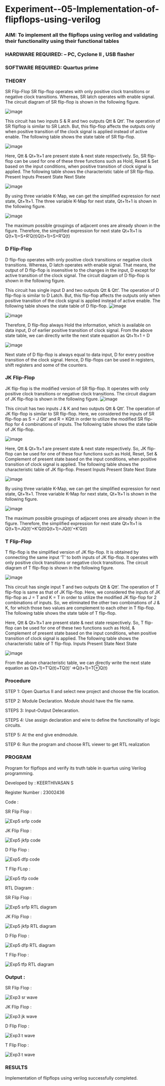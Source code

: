# Experiment--05-Implementation-of-flipflops-using-verilog
### AIM: To implement all the flipflops using verilog and validating their functionality using their functional tables
### HARDWARE REQUIRED:  – PC, Cyclone II , USB flasher
### SOFTWARE REQUIRED:   Quartus prime
### THEORY 
SR Flip-Flop
SR flip-flop operates with only positive clock transitions or negative clock transitions. Whereas, SR latch operates with enable signal. The circuit diagram of SR flip-flop is shown in the following figure.

![image](https://user-images.githubusercontent.com/36288975/167910294-bb550548-b1dc-4cba-9044-31d9037d476b.png)

 
This circuit has two inputs S & R and two outputs Qtt & Qtt’. The operation of SR flipflop is similar to SR Latch. But, this flip-flop affects the outputs only when positive transition of the clock signal is applied instead of active enable.
The following table shows the state table of SR flip-flop.


![image](https://user-images.githubusercontent.com/36288975/167910648-ced88e69-869c-42e2-9718-a285a3902446.png)


Here, Qtt & Qt+1t+1 are present state & next state respectively. So, SR flip-flop can be used for one of these three functions such as Hold, Reset & Set based on the input conditions, when positive transition of clock signal is applied. The following table shows the characteristic table of SR flip-flop.
Present Inputs	Present State	Next State


![image](https://user-images.githubusercontent.com/36288975/167908180-5fc9d589-1cb5-41f5-b2c8-927e04f5f387.png)

By using three variable K-Map, we can get the simplified expression for next state, Qt+1t+1. The three variable K-Map for next state, Qt+1t+1 is shown in the following figure.

![image](https://user-images.githubusercontent.com/36288975/167908214-25b30a54-db20-4bcb-9385-5f93a1982a09.png)

 
The maximum possible groupings of adjacent ones are already shown in the figure. Therefore, the simplified expression for next state Qt+1t+1 is
Q(t+1)=S+R′Q(t)Q(t+1)=S+R′Q(t)


### D Flip-Flop
D flip-flop operates with only positive clock transitions or negative clock transitions. Whereas, D latch operates with enable signal. That means, the output of D flip-flop is insensitive to the changes in the input, D except for active transition of the clock signal. The circuit diagram of D flip-flop is shown in the following figure.
 
This circuit has single input D and two outputs Qtt & Qtt’. The operation of D flip-flop is similar to D Latch. But, this flip-flop affects the outputs only when positive transition of the clock signal is applied instead of active enable.
The following table shows the state table of D flip-flop.
![image](https://user-images.githubusercontent.com/36288975/167908342-e03f0cbb-5958-43bb-b74a-5e3ec2341675.png)

![image](https://user-images.githubusercontent.com/36288975/167910325-aeef0739-0a54-40e2-bebd-6f5fa0cad10e.png)



Therefore, D flip-flop always Hold the information, which is available on data input, D of earlier positive transition of clock signal. From the above state table, we can directly write the next state equation as
Qt+1t+1 = D



![image](https://user-images.githubusercontent.com/36288975/167908850-d39d07ba-7f9d-490a-b9f2-274e189fd047.png)

Next state of D flip-flop is always equal to data input, D for every positive transition of the clock signal. Hence, D flip-flops can be used in registers, shift registers and some of the counters.


### JK Flip-Flop
JK flip-flop is the modified version of SR flip-flop. It operates with only positive clock transitions or negative clock transitions. The circuit diagram of JK flip-flop is shown in the following figure.
![image](https://user-images.githubusercontent.com/36288975/167910378-d2d984a7-2815-4d17-8c41-ee4bdf59ec24.png) 

 
This circuit has two inputs J & K and two outputs Qtt & Qtt’. The operation of JK flip-flop is similar to SR flip-flop. Here, we considered the inputs of SR flip-flop as S = J Qtt’ and R = KQtt in order to utilize the modified SR flip-flop for 4 combinations of inputs.
The following table shows the state table of JK flip-flop.


![image](https://user-images.githubusercontent.com/36288975/167908575-59c35afb-50d3-46a2-888c-47478a3179d5.png)

Here, Qtt & Qt+1t+1 are present state & next state respectively. So, JK flip-flop can be used for one of these four functions such as Hold, Reset, Set & Complement of present state based on the input conditions, when positive transition of clock signal is applied. The following table shows the characteristic table of JK flip-flop.
Present Inputs	Present State	Next State

![image](https://user-images.githubusercontent.com/36288975/167908664-c854ffe9-0bd3-44c2-bfa6-e53928181c69.png)


By using three variable K-Map, we can get the simplified expression for next state, Qt+1t+1. Three variable K-Map for next state, Qt+1t+1 is shown in the following figure.
 
 
 ![image](https://user-images.githubusercontent.com/36288975/167908688-fa93c3e9-8323-4864-947d-c11d163d5a90.png)

The maximum possible groupings of adjacent ones are already shown in the figure. Therefore, the simplified expression for next state Qt+1t+1 is
Q(t+1)=JQ(t)′+K′Q(t)Q(t+1)=JQ(t)′+K′Q(t)



### T Flip-Flop
T flip-flop is the simplified version of JK flip-flop. It is obtained by connecting the same input ‘T’ to both inputs of JK flip-flop. It operates with only positive clock transitions or negative clock transitions. The circuit diagram of T flip-flop is shown in the following figure.

![image](https://user-images.githubusercontent.com/36288975/167911534-5f3c445d-bc68-46e2-9a9c-7efce5febc60.png)



This circuit has single input T and two outputs Qtt & Qtt’. The operation of T flip-flop is same as that of JK flip-flop. Here, we considered the inputs of JK flip-flop as J = T and K = T in order to utilize the modified JK flip-flop for 2 combinations of inputs. So, we eliminated the other two combinations of J & K, for which those two values are complement to each other in T flip-flop.
The following table shows the state table of T flip-flop.



Here, Qtt & Qt+1t+1 are present state & next state respectively. So, T flip-flop can be used for one of these two functions such as Hold, & Complement of present state based on the input conditions, when positive transition of clock signal is applied. The following table shows the characteristic table of T flip-flop.
Inputs	Present State	Next State


![image](https://user-images.githubusercontent.com/36288975/167909015-53aa9450-3f28-4202-887a-79d88228f8a0.png)

From the above characteristic table, we can directly write the next state equation as
Q(t+1)=T′Q(t)+TQ(t)′
⇒Q(t+1)=T⊕Q(t)

### Procedure

STEP 1: Open Quartus II and select new project and choose the file location.

STEP 2: Module Declaration. Module should have the file name.

STEPS 3: Input-Output Delecaration.

STEPS 4: Use assign declaration and wire to define the functionality of logic circuits.

STEP 5: At the end give endmodule.

STEP 6: Run the program and choose RTL viewer to get RTL realization

### PROGRAM 

Program for flipflops  and verify its truth table in quartus using Verilog programming.

Developed by : KEERTHIVASAN S 

Register Number : 23002436  

Code :

SR Flip Flop :

![Exp5 srfp code](https://github.com/ikeerthivasanswaminathan/Experiment--05-Implementation-of-flipflops-using-verilog/assets/148937372/9710b55d-3222-467e-9bce-74555d971488)

JK Flip Flop :

![Exp5 jkfp code](https://github.com/ikeerthivasanswaminathan/Experiment--05-Implementation-of-flipflops-using-verilog/assets/148937372/cbbb6ede-d157-4dfa-8fbc-3d397bb3b69f)

D Flip Flop :

![Exp5 dfp code](https://github.com/ikeerthivasanswaminathan/Experiment--05-Implementation-of-flipflops-using-verilog/assets/148937372/97ccf493-0528-476c-82c1-527a9eda11a0)

T Flip FLop :

![Exp5 tfp code](https://github.com/ikeerthivasanswaminathan/Experiment--05-Implementation-of-flipflops-using-verilog/assets/148937372/5074b711-a381-4b1e-9caa-8cbfc6f988dd)

RTL Diagram :

SR Flip Flop : 

![Exp5 srfp RTL diagram](https://github.com/ikeerthivasanswaminathan/Experiment--05-Implementation-of-flipflops-using-verilog/assets/148937372/9825bd28-f58e-496b-ae85-3b6def2ad3ae)

JK Flip Flop :

![Exp5 jkfp RTL diagram](https://github.com/ikeerthivasanswaminathan/Experiment--05-Implementation-of-flipflops-using-verilog/assets/148937372/cdf7318b-24c1-468c-9ccc-9c0f1a7ed34a)

D Flip Flop :

![Exp5 dfp RTL diagram](https://github.com/ikeerthivasanswaminathan/Experiment--05-Implementation-of-flipflops-using-verilog/assets/148937372/adf4d876-0aaa-4d92-b21e-8e37b7b4c71f)

T Flip Flop :

![Exp5 tfp RTL diagram](https://github.com/ikeerthivasanswaminathan/Experiment--05-Implementation-of-flipflops-using-verilog/assets/148937372/71bf1c63-18d8-474d-af18-fc2705bc3999)

### Output :

SR Flip Flop :

![Exp3 sr wave](https://github.com/ikeerthivasanswaminathan/Experiment--05-Implementation-of-flipflops-using-verilog/assets/148937372/7880587a-47a3-4327-b83f-7df6b23fb3fa)

JK Flip Flop :

![Exp3 jk wave](https://github.com/ikeerthivasanswaminathan/Experiment--05-Implementation-of-flipflops-using-verilog/assets/148937372/f90aebac-b976-4b01-84dc-88b0d98f2684)

D Flip Flop : 

![Exp3 t wave](https://github.com/ikeerthivasanswaminathan/Experiment--05-Implementation-of-flipflops-using-verilog/assets/148937372/2f40c70b-148d-4d36-aef7-2117a594537f)

T Flip Flop :

![Exp3 t wave](https://github.com/ikeerthivasanswaminathan/Experiment--05-Implementation-of-flipflops-using-verilog/assets/148937372/147dbba3-b0fb-4927-9121-d57950865683)

### RESULTS
Implementation of flipflops using verilog successfully completed.
